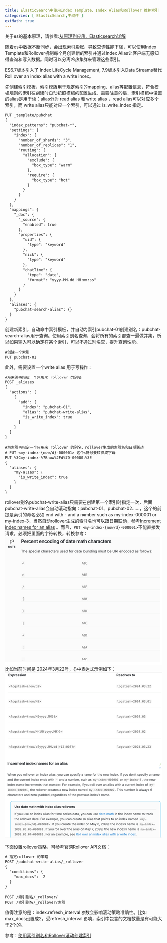 ```yaml
---
title: ElasticSearch中使用Index Template、Index Alias和Rollover 维护索引
categories: [ ElasticSearch,中间件 ]
extMath: true
---
```



关于es的基本原理，请参看:[从原理到应用，Elasticsearch详解](https://segmentfault.com/a/1190000020022504)

随着es中数据不断同步，会出现索引膨胀，导致查询性能下降，可以使用Index Template和Rollover机制每个月创建新的索引并通过Index
Alias让客户端无感知得查询和写入数据。同时可以分离冷热集群来管理这些索引。

ES6.7版本引入了 Index LifeCycle Management, 7.9版本引入Data Streams替代Roll over an index alias with a write index。

先创建索引模板，索引模版用于规定索引的mapping、alias等配置信息，符合模板规则的索引在创建时自动按照模板的配置生成。需要注意的是，索引模板中设置的alias是用于读：alias分为
read alias 和 write alias ，read alias可以对应多个索引，而 write alias只能对应一个索引，可以通过 is_write_index 指定。

```
PUT _template/pubchat
{
  "index_patterns": "pubchat-*",
  "settings": {
    "index": {
      "number_of_shards": "3",
      "number_of_replicas": "1",
      "routing": {
        "allocation": {
          "exclude": {
            "box_type": "warm"
          },
          "require": {
            "box_type": "hot"
          }
        }
      }
    }
  },
  "mappings": {
    "_doc": {
      "_source": {
        "enabled": true
      },
      "properties": {
        "uid": {
          "type": "keyword"
        },
        "nick": {
          "type": "keyword"
        }，
        "chatTime": {
          "type": "date",
          "format": "yyyy-MM-dd HH:mm:ss"
        }
      }
    }
  },
  "aliases": {
    "pubchat-search-alias": {}
  }
}

```

创建新索引，自动命中索引模板，并自动为索引pubchat-01创建别名：pubchat-search-alias用于查询。使用索引别名查询，会将所有的索引都查一遍做并集，所以如果输入可以确定在某个索引，可以不通过别名查，提升查询性能。

```
#创建一个索引
PUT pubchat-01
```

此外，需要设置一个write alias 用于写操作：

```
#为索引再指定一个只用来 rollover 的别名
POST _aliases
{
  "actions": [
    {
      "add": {
        "index": "pubchat-01",
        "alias": "pubchat-write-alias",
        "is_write_index": true
      }
    }
  ]
}

#为索引再指定一个只用来 rollover 的别名，rollover生成的索引名和日期联动
# PUT <my-index-{now/d}-000001> 这个<符号要转换成字母
PUT %3Cmy-index-%7Bnow%2Fd%7D-000001%3E
{
  "aliases": {
    "my-alias": {
      "is_write_index": true
    }
  }
}

```

rollover别名pubchat-write-alias只需要在创建第一个索引时指定一次，后面pubchat-write-alias会自动滚动指向：pubchat-01、pubchat-02……，这个的前提是索引的命名必须
end with - and a number such as my-index-000001 or
my-index-3，当然自动rollover生成的索引名也可以跟日期联动，参考[Increment index names for an alias](https://www.elastic.co/guide/en/elasticsearch/reference/current/indices-rollover-index.html#increment-index-names-for-alias)
。而且，`PUT <my-index-{now/d}-000001>`不能直接发请求，必须把里面的字符转换，转换参考：
![转换](/assets/2024/03/18/math-characters.png)
比如当前时间是 2024年3月22号，{}中表达式示例如下：
![表达](/assets/2024/03/18/expression.png)

下面设置rollover策略，可参考[官网Rollover API文档](https://www.elastic.co/guide/en/elasticsearch/reference/current/indices-rollover-index.html)：

```
# 指定rollover 的策略
POST /pubchat-write-alias/_rollover 
{
  "conditions": {
    "max_docs":  2
  }
}

POST /索引别名/_rollover/
POST /索引别名/_rollover/索引
```

值得注意的是：index.refresh_interval 参数会影响滚动策略准确性。比如max_docs设置成2，受refresh_interval
影响，索引中包含的文档数量是有可能大于2个的。

参考：[使用索引别名和Rollover滚动创建索引](https://www.cnblogs.com/hapjin/p/11386965.html)
